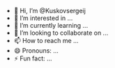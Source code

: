 - 👋 Hi, I’m @Kuskovsergeij
- 👀 I’m interested in ...
- 🌱 I’m currently learning ...
- 💞️ I’m looking to collaborate on ...
- 📫 How to reach me ...
- 😄 Pronouns: ...
- ⚡ Fun fact: ...

<!---
Kuskovsergeij/Kuskovsergeij is a ✨ special ✨ repository because its `README.md` (this file) appears on your GitHub profile.
You can click the Preview link to take a look at your changes.
--->
